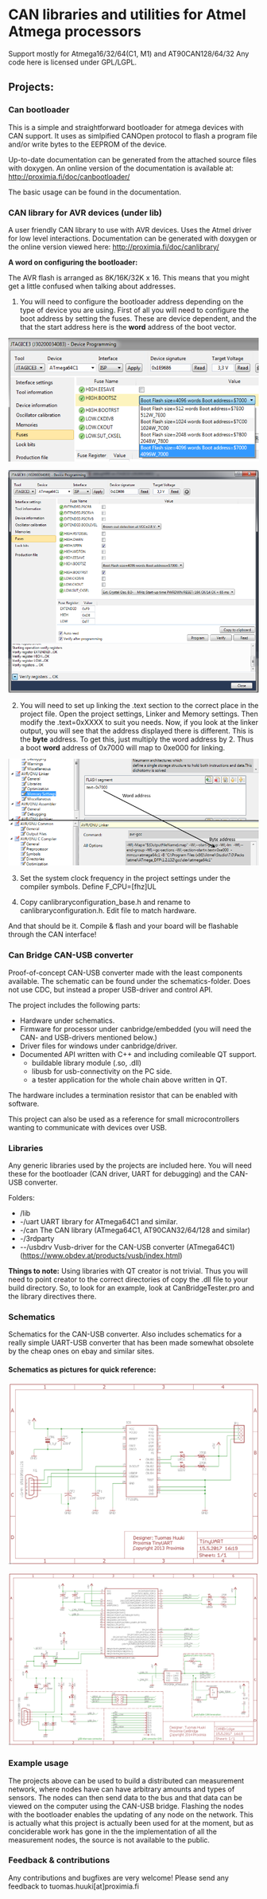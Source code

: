 # CAN libraries and utilities for Atmel Atmega processors
Support mostly for Atmega16/32/64(C1, M1) and AT90CAN128/64/32
Any code here is licensed under GPL/LGPL.

## Projects:
### Can bootloader
This is a simple and straightforward bootloader for atmega devices with CAN support. It uses as simlpified CANOpen protocol to flash a program file and/or write bytes to the EEPROM of the device. 

Up-to-date documentation can be generated from the attached source files with doxygen. An online version of the documentation is available at: http://proximia.fi/doc/canbootloader/

The basic usage can be found in the documentation.

### CAN library for AVR devices (under lib)
A user friendly CAN library to use with AVR devices. Uses the Atmel driver for low level interactions. Documentation can be generated with doxygen or the online version viewed here: http://proximia.fi/doc/canlibrary/

**A word on configuring the bootloader:**

The AVR flash is arranged as 8K/16K/32K x 16. This means that you might get a little confused when talking about addresses. 

1. You will need to configure the bootloader address depending on the type of device you are using. First of all you will need to
configure the boot address by setting the fuses. These are device dependent, and the that the start address here is the **word**
address of the boot vector.

![BootBits](canbootloader/boot_bits.png "Boot bits")

![Fuses](canbootloader/fuse.png "Fuse settings")

2. You will need to set up linking the .text section to the correct place in the project file. Open the project settings, Linker and Memory settings.
Then modify the .text=0xXXXX to suit you needs. Now, if you look at the linker output, you will see that the address displayed there is different. 
This is the **byte** address. To get this, just multiply the word address by 2. Thus a boot **word** address of 0x7000 will map to 0xe000 for linking.

![Linker](canbootloader/linking.png "Linker settings")

3. Set the system clock frequency in the project settings under the compiler symbols. Define F_CPU=[fhz]UL

4. Copy canlibraryconfiguration_base.h and rename to canlibraryconfiguration.h. Edit file to match hardware.

And that should be it. Compile & flash and your board will be flashable through the CAN interface!

### Can Bridge CAN-USB converter
Proof-of-concept CAN-USB converter made with the least components available. The schematic can be found under the schematics-folder.
Does not use CDC, but instead a proper USB-driver and control API.

The project includes the following parts:
* Hardware under schematics.
* Firmware for processor under canbridge/embedded (you will need the CAN- and USB-drivers mentioned below.)
* Driver files for windows under canbridge/driver.
* Documented API written with C++ and including comileable QT support.
  * buildable library module (.so, .dll)
  * libusb for usb-connectivity on the PC side.
  * a tester application for the whole chain above written in QT.

The hardware includes a termination resistor that can be enabled with software.

This project can also be used as a reference for small microcontrollers wanting to communicate with devices over USB.

### Libraries
Any generic libraries used by the projects are included here. You will need these for the bootloader (CAN driver, UART for debugging) and the CAN-USB converter.

Folders:
* /lib
* -/uart      UART library for ATmega64C1 and similar.
* -/can       The CAN library (ATmega64C1, AT90CAN32/64/128 and similar)
* -/3rdparty
* --/usbdrv   Vusb-driver for the CAN-USB converter (ATmega64C1) (https://www.obdev.at/products/vusb/index.html)

**Things to note:**
Using libraries with QT creator is not trivial. Thus you will need to point creator to the correct directories of copy the .dll file to your build directory. So, to look for an example, look at CanBridgeTester.pro and the library directives there.

### Schematics
Schematics for the CAN-USB converter. Also includes schematics for a really simple UART-USB converter that has been made somewhat obsolete by the cheap ones on ebay and similar sites.

#### Schematics as pictures for quick reference:

![TinyUART](schematic/tinyuart.png "Tinyuart schematic")

![CANBridge](schematic/canbridge.png "CAN Bridge schematic")

### Example usage
The projects above can be used to build a distributed can measurement network, where nodes have can have arbitrary amounts and types of sensors. The nodes can then send data to the bus and that data can be viewed on the computer using the CAN-USB bridge. Flashing the nodes with the bootloader enables the updating of any node on the network. 
This is actually what this project is actually been used for at the moment, but as conciderable work has gone in the the implementation of all the measurement nodes, the source is not available to the public.

### Feedback & contributions
Any contributions and bugfixes are very welcome!
Please send any feedback to tuomas.huuki[at]proximia.fi